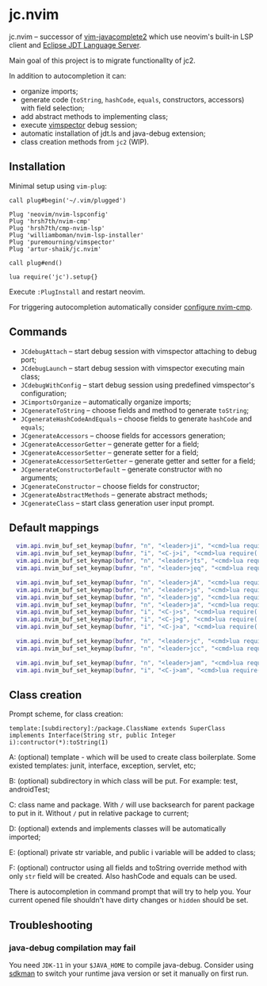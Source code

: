# jc.nvim

jc.nvim – successor of [vim-javacomplete2](https://github.com/artur-shaik/vim-javacomplete2) which use neovim's built-in LSP client and [Eclipse JDT Language Server](https://github.com/eclipse/eclipse.jdt.ls).

Main goal of this project is to migrate functionallty of jc2.

In addition to autocompletion it can:

- organize imports;
- generate code (`toString`, `hashCode`, `equals`, constructors, accessors) with field selection;
- add abstract methods to implementing class;
- execute [vimspector](https://github.com/puremourning/vimspector) debug session;
- automatic installation of jdt.ls and java-debug extension;
- class creation methods from `jc2` (WIP).

## Installation

Minimal setup using `vim-plug`:

```
call plug#begin('~/.vim/plugged')

Plug 'neovim/nvim-lspconfig'
Plug 'hrsh7th/nvim-cmp' 
Plug 'hrsh7th/cmp-nvim-lsp'
Plug 'williamboman/nvim-lsp-installer'
Plug 'puremourning/vimspector'
Plug 'artur-shaik/jc.nvim'

call plug#end()

lua require('jc').setup{}
```

Execute `:PlugInstall` and restart neovim.

For triggering autocompletion automatically consider [configure nvim-cmp](https://github.com/hrsh7th/nvim-cmp/#recommended-configuration).

## Commands

- `JCdebugAttach` – start debug session with vimspector attaching to debug port;
- `JCdebugLaunch` – start debug session with vimspector executing main class;
- `JCdebugWithConfig` – start debug session using predefined vimspector's configuration;
- `JCimportsOrganize` – automatically organize imports;
- `JCgenerateToString` – choose fields and method to generate `toString`;
- `JCgenerateHashCodeAndEquals` – choose fields to generate `hashCode` and `equals`;
- `JCgenerateAccessors` – choose fields for accessors generation;
- `JCgenerateAccessorGetter` – generate getter for a field;
- `JCgenerateAccessorSetter` – generate setter for a field;
- `JCgenerateAccessorSetterGetter` – generate getter and setter for a field;
- `JCgenerateConstructorDefault` – generate constructor with no arguments;
- `JCgenerateConstructor` – choose fields for constructor;
- `JCgenerateAbstractMethods` – generate abstract methods;
- `JCgenerateClass` – start class generation user input prompt.

## Default mappings

```lua
  vim.api.nvim_buf_set_keymap(bufnr, "n", "<leader>ji", "<cmd>lua require('jc.jdtls').organize_imports()<CR>", opts)
  vim.api.nvim_buf_set_keymap(bufnr, "i", "<C-j>i", "<cmd>lua require('jc.jdtls').organize_imports()<CR>", opts)
  vim.api.nvim_buf_set_keymap(bufnr, "n", "<leader>jts", "<cmd>lua require('jc.jdtls').generate_toString()<CR>", opts)
  vim.api.nvim_buf_set_keymap(bufnr, "n", "<leader>jeq", "<cmd>lua require('jc.jdtls').generate_hashCodeAndEquals()<CR>", opts)

  vim.api.nvim_buf_set_keymap(bufnr, "n", "<leader>jA", "<cmd>lua require('jc.jdtls').generate_accessors()<CR>", opts)
  vim.api.nvim_buf_set_keymap(bufnr, "n", "<leader>js", "<cmd>lua require('jc.jdtls').generate_accessor('s')<CR>", opts)
  vim.api.nvim_buf_set_keymap(bufnr, "n", "<leader>jg", "<cmd>lua require('jc.jdtls').generate_accessor('g')<CR>", opts)
  vim.api.nvim_buf_set_keymap(bufnr, "n", "<leader>ja", "<cmd>lua require('jc.jdtls').generate_accessor('gs')<CR>", opts)
  vim.api.nvim_buf_set_keymap(bufnr, "i", "<C-j>s", "<cmd>lua require('jc.jdtls').generate_accessor('s')<CR>", opts)
  vim.api.nvim_buf_set_keymap(bufnr, "i", "<C-j>g", "<cmd>lua require('jc.jdtls').generate_accessor('g')<CR>", opts)
  vim.api.nvim_buf_set_keymap(bufnr, "i", "<C-j>a", "<cmd>lua require('jc.jdtls').generate_accessor('sg')<CR>", opts)

  vim.api.nvim_buf_set_keymap(bufnr, "n", "<leader>jc", "<cmd>lua require('jc.jdtls').generate_constructor(nil, nil, {default = false})<CR>", opts)
  vim.api.nvim_buf_set_keymap(bufnr, "n", "<leader>jcc", "<cmd>lua require('jc.jdtls').generate_constructor(nil, nil, {default = true})<CR>", opts)

  vim.api.nvim_buf_set_keymap(bufnr, "n", "<leader>jam", "<cmd>lua require('jc.jdtls').generate_abstractMethods()<CR>", opts)
  vim.api.nvim_buf_set_keymap(bufnr, "i", "<C-j>am", "<cmd>lua require('jc.jdtls').generate_abstractMethods()<CR>", opts)
```

## Class creation

Prompt scheme, for class creation:

    template:[subdirectory]:/package.ClassName extends SuperClass implements Interface(String str, public Integer i):contructor(*):toString(1)

A: (optional) template - which will be used to create class boilerplate. Some existed templates: junit, interface, exception, servlet, etc;

B: (optional) subdirectory in which class will be put. For example: test, androidTest;

C: class name and package. With `/` will use backsearch for parent package to put in it. Without `/` put in relative package to current;

D: (optional) extends and implements classes will be automatically imported;

E: (optional) private str variable, and public i variable will be added to class;

F: (optional) contructor using all fields and toString override method with only `str` field will be created. Also hashCode and equals can be used.

There is autocompletion in command prompt that will try to help you. Your current opened file shouldn't have dirty changes or `hidden` should be set.

## Troubleshooting

### java-debug compilation may fail

You need `JDK-11` in your `$JAVA_HOME` to compile java-debug. Consider using [sdkman](https://sdkman.io/) to switch your runtime java version or set it manually on first run.
